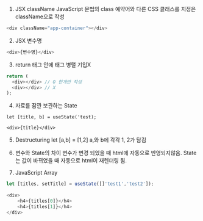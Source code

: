 1. JSX className
JavaScript 문법의 class 예약어와 다른 CSS 클래스를 지정은 className으로 작성
~~~JavaScript
<div className="app-container"></div>
~~~

2. JSX 변수명
~~~JavaScript
<div>{변수명}</div>
~~~
3. return 태그 안에 태그 병렬 기입X
~~~JavaScript
return (
  <div></div> // O 한개만 작성
  <div></div> // X
);
~~~

4. 자료를 잠깐 보관하는 State
~~~
let [title, b] = useState('test);

<div>{title}</div>
~~~

5. Destructuring
let [a,b] = [1,2]
a,와 b에 각각 1, 2가 담김

6. 변수와 State의 차이
변수가 변경 되었을 때 html에 자동으로 반영되지않음.
State는 값이 바뀌었을 때 자동으로 html이 재렌더링 됨.

7. JavaScript Array
~~~~JavaScript
let [titles, setTitle] = useState([]'test1','test2']);
  
<div>
	<h4>{titles[0]}</h4>
	<h4>{titles[1]}</h4>
</div>
~~~~
